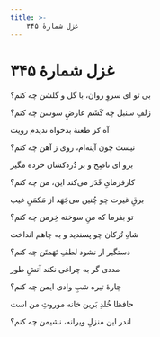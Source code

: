 ```yaml
---
title: >-
    غزل شمارهٔ ۳۴۵
---
```

# غزل شمارهٔ ۳۴۵

<div class="b" id="bn1"><div class="m1"><p>بی تو ای سروِ روان، با گل و گلشن چه کنم؟</p></div>
<div class="m2"><p>زلفِ سنبل چه کَشَم عارضِ سوسن چه کنم؟</p></div></div>
<div class="b" id="bn2"><div class="m1"><p>آه کز طعنهٔ بدخواه ندیدم رویت</p></div>
<div class="m2"><p>نیست چون آینه‌ام، روی ز آهن چه کنم؟</p></div></div>
<div class="b" id="bn3"><div class="m1"><p>برو ای ناصِح و بر دُردکشان خرده مگیر</p></div>
<div class="m2"><p>کارفرمایِ قَدَر می‌کند این، من چه کنم؟</p></div></div>
<div class="b" id="bn4"><div class="m1"><p>برقِ غیرت چو چُنین می‌جَهَد از مَکمَنِ غیب</p></div>
<div class="m2"><p>تو بفرما که منِ سوخته خِرمن چه کنم؟</p></div></div>
<div class="b" id="bn5"><div class="m1"><p>شاهِ تُرکان چو پسندید و به چاهم انداخت</p></div>
<div class="m2"><p>دستگیر ار نشود لطفِ تَهَمتَن چه کنم؟</p></div></div>
<div class="b" id="bn6"><div class="m1"><p>مددی گر به چراغی نکند آتشِ طور</p></div>
<div class="m2"><p>چارهٔ تیره شبِ وادی ایمن چه کنم؟</p></div></div>
<div class="b" id="bn7"><div class="m1"><p>حافظا خُلدِ بَرین خانه موروثِ من است</p></div>
<div class="m2"><p>اندر این منزلِ ویرانه، نشیمن چه کنم؟</p></div></div>